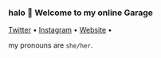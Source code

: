 ### halo 👋 Welcome to my online Garage


<p align="left">
  <a href="https://twitter.com/suraga_devraj">Twitter</a> •
  <a href="https://instagram.com/surxdev">Instagram</a> •  
  <a href="https://suraaga.github.io">Website</a> •
</p>
  
 my pronouns are `she/her`.



